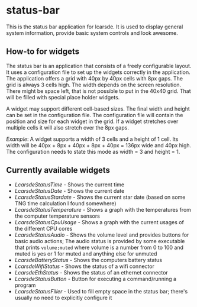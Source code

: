 # status-bar
This is the status bar application for lcarsde. It is used to display general system information, provide basic system controls and look awesome.

## How-to for widgets
The status bar is an application that consists of a freely configurable layout. It uses a configuration file to set up the widgets correctly in the application. The application offers a grid with 40px by 40px cells with 8px gaps. The grid is always 3 cells high. The width depends on the screen resolution. There might be space left, that is not possible to put in the 40x40 grid. That will be filled with special place holder widgets.

A widget may support different cell-based sizes. The final width and height can be set in the configuration file. The configuration file will contain the position and size for each widget in the grid. If a widget stretches over multiple cells it will also stretch over the 8px gaps.

*Example*: A widget supports a width of 3 cells and a height of 1 cell. Its width will be 40px + 8px + 40px + 8px + 40px = 136px wide and 40px high. The configuration needs to state this mode as width = 3 and height = 1.

## Currently available widgets
* *LcarsdeStatusTime* - Shows the current time
* *LcarsdeStatusDate* - Shows the current date
* *LcarsdeStatusStardate* - Shows the current star date (based on some TNG time calculation I found somewhere)
* *LcarsdeStatusTemperature* - Shows a graph with the temperatures from the computer temperature sensors
* *LcarsdeStatusCpuUsage* - Shows a graph with the current usages of the different CPU cores
* *LcarsdeStatusAudio* - Shows the volume level and provides buttons for basic audio actions; The audio status is provided by some executable that prints `volume;muted` where volume is a number from 0 to 100 and muted is yes or 1 for muted and anything else for unmuted
* *LcarsdeBatteryStatus* - Shows the computers battery status
* *LcarsdeWifiStatus* - Shows the status of a wifi connector
* *LcarsdeEthStatus* - Shows the status of an ethernet connector
* *LcarsdeStatusButton* - Button for executing a command/running a program
* *LcarsdeStatusFiller* - Used to fill empty space in the status bar; there's usually no need to explicitly configure it
